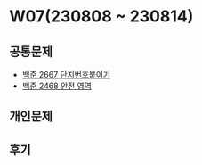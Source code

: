 # W07(230808 ~ 230814)

## 공통문제
- [백준 2667 단지번호붙이기](https://www.acmicpc.net/problem/2667)
- [백준 2468 안전 영역](https://www.acmicpc.net/problem/2468)

## 개인문제
<!-- - [백준 15650 N과 M(2)](https://www.acmicpc.net/problem/15650)
- [백준 15651 N과 M(3)](https://www.acmicpc.net/problem/15651)
- [백준 15652 N과 M(4)](https://www.acmicpc.net/problem/15652) -->

## 후기
<!-- 이번 주는 백트래킹이 주된 주제였고, 그에 맞춰 백트래킹에 관련된 문제를 풀었다. 처음엔 이해하기 어려웠지만, 백트래킹 문제를 여러 번 풀다 보니 잘 이해할 수 있게 된 것 같다. -->